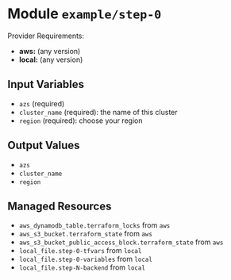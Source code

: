 
# Module `example/step-0`

Provider Requirements:
* **aws:** (any version)
* **local:** (any version)

## Input Variables
* `azs` (required)
* `cluster_name` (required): the name of this cluster
* `region` (required): choose your region

## Output Values
* `azs`
* `cluster_name`
* `region`

## Managed Resources
* `aws_dynamodb_table.terraform_locks` from `aws`
* `aws_s3_bucket.terraform_state` from `aws`
* `aws_s3_bucket_public_access_block.terraform_state` from `aws`
* `local_file.step-0-tfvars` from `local`
* `local_file.step-0-variables` from `local`
* `local_file.step-N-backend` from `local`

